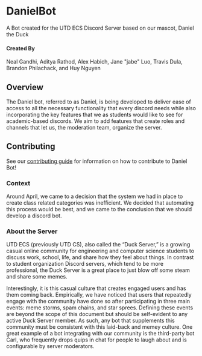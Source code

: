 # DanielBot
A Bot created for the UTD ECS Discord Server based on our mascot, Daniel the Duck

#### Created By
Neal Gandhi, Aditya Rathod, Alex Habich, Jane "jabe" Luo, Travis Dula, Brandon Philachack, and Huy Nguyen

## Overview
The Daniel bot, referred to as Daniel, is being developed to deliver ease of access to all the necessary functionality
that every discord needs while also incorporating the key features that we as students would like to see for
academic-based discords. We aim to add features that create roles and channels that let us, the moderation team,
organize the server. 

## Contributing
See our [contributing guide](/.github/CONTRIBUTING.md) for information on how to contribute to Daniel Bot!

### Context
Around April, we came to a decision that the system we had in place to create class related categories was inefficient.
We decided that automating this process would be best, and we came to the conclusion that we should develop a discord
bot. 

### About the Server
UTD ECS (previously UTD CS), also called the “Duck Server,” is a growing casual online community for engineering and
computer science students to discuss work, school, life, and share how they feel about things. In contrast to student
organization Discord servers, which tend to be more professional, the Duck Server is a great place to just blow off some
steam and share some memes.

Interestingly, it is this casual culture that creates engaged users and has them coming back. Empirically, we have
noticed that users that repeatedly engage with the community have done so after participating in three main events:
meme storms, spam chains, and star sprees. Defining these events are beyond the scope of this document but should be
self-evident to any active Duck Server member. As such, any bot that supplements this community must be consistent with
this laid-back and memey culture. One great example of a bot integrating with our community is the third-party bot Carl,
who frequently drops quips in chat for people to laugh about and is configurable by server moderators.
